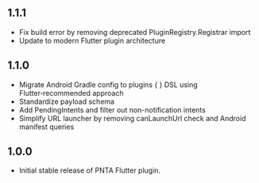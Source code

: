 ## 1.1.1

-   Fix build error by removing deprecated PluginRegistry.Registrar import
-   Update to modern Flutter plugin architecture

## 1.1.0

-   Migrate Android Gradle config to plugins { } DSL using Flutter‑recommended approach
-   Standardize payload schema
-   Add PendingIntents and filter out non-notification intents
-   Simplify URL launcher by removing canLaunchUrl check and Android manifest queries

## 1.0.0

-   Initial stable release of PNTA Flutter plugin.
